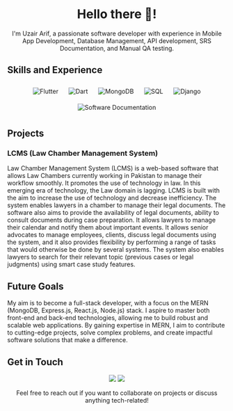 <!-- Header -->
<h1 align="center">Hello there 👋! </h1>
<p align="center">I'm Uzair Arif, a passionate software developer with experience in Mobile App Development, Database Management, API development, SRS Documentation, and Manual QA testing.</p>

<!-- Skills -->
## Skills and Experience

<div align="center">
  <img src="https://img.icons8.com/color/48/000000/flutter.png" alt="Flutter" title="Flutter" style="display:inline-block;margin:10px;"/>
  <img src="https://img.icons8.com/color/48/000000/dart.png" alt="Dart" title="Dart" style="display:inline-block;margin:10px;"/>
  <img src="https://img.icons8.com/color/48/000000/mongodb.png" alt="MongoDB" title="MongoDB" style="display:inline-block;margin:10px;"/>
  <img src="https://img.icons8.com/color/48/000000/sql.png" alt="SQL" title="SQL" style="display:inline-block;margin:10px;"/>
  <img src="https://img.icons8.com/color/48/000000/django.png" alt="Django" title="Django" style="display:inline-block;margin:10px;"/>
  <img src="https://img.icons8.com/color/48/000000/document.png" alt="Software Documentation" title="SRS Documentation" style="display:inline-block;margin:10px;"/>
</div>

<!-- Projects -->
## Projects

### LCMS (Law Chamber Management System) 

Law Chamber Management System (LCMS) is a web-based software that allows Law Chambers currently working in Pakistan to manage their workflow smoothly. It promotes the use of technology in law. In this emerging era of technology, the Law domain is lagging. LCMS is built with the aim to increase the use of technology and decrease inefficiency. The system enables lawyers in a chamber to manage their legal documents. The software also aims to provide the availability of legal documents, ability to consult documents during case preparation. It allows lawyers to manage their calendar and notify them about important events. It allows senior advocates to manage employees, clients, discuss legal documents using the system, and it also provides flexibility by performing a range of tasks that would otherwise be done by several systems. The system also enables lawyers to search for their relevant topic (previous cases or legal judgments) using smart case study features.

## Future Goals

My aim is to become a full-stack developer, with a focus on the MERN (MongoDB, Express.js, React.js, Node.js) stack. I aspire to master both front-end and back-end technologies, allowing me to build robust and scalable web applications. By gaining expertise in MERN, I aim to contribute to cutting-edge projects, solve complex problems, and create impactful software solutions that make a difference.

<!-- Get in Touch -->
## Get in Touch

<p align="center">
  <a href="https://www.linkedin.com/in/uzair-arif-a7067219a"><img src="https://img.icons8.com/fluent/48/000000/linkedin.png"/></a> 
  <a href="mailto:uzairarif015@gmail.com"><img src="https://img.icons8.com/fluent/48/000000/gmail.png"/></a>
</p>

<p align="center">Feel free to reach out if you want to collaborate on projects or discuss anything tech-related!</p>
